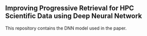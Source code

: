 ## Improving Progressive Retrieval for HPC Scientific Data using Deep Neural Network

This repository contains the DNN model used in the paper. 
